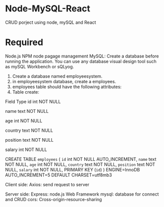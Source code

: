 # Node-MySQL-React
 CRUD porject using node, mySQL and React
 
 # Required 
Node.js
NPM node pagage management
MySQL: Create a database before running the application. 
You can use any database visual design tool such as mySQL Workbench or sQLyog.
1. Create a database named employeesystem.
2. in employeesystem database, create a employees.
3. employees table should have the following attributes:
4. Table create:

Field     Type
id        int NOT NULL

name      text NOT NULL

age       int NOT NULL

country   text NOT NULL

position  text NOT NULL

salary    int NOT NULL

CREATE TABLE `employees` (
  `id` int NOT NULL AUTO_INCREMENT,
  `name` text NOT NULL,
  `age` int NOT NULL,
  `country` text NOT NULL,
  `position` text NOT NULL,
  `salary` int NOT NULL,
  PRIMARY KEY (`id`)
) ENGINE=InnoDB AUTO_INCREMENT=5 DEFAULT CHARSET=utf8mb3


Client side: 
Axios: send request to server

Server side:
Express: node.js Web Framework
mysql: database for connect and CRUD
cors: Cross-origin-resource-sharing
